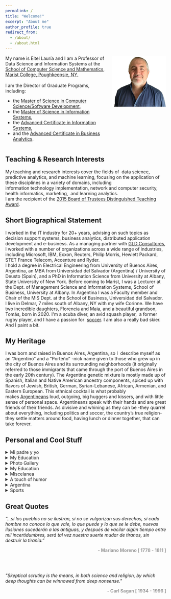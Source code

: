 ```yaml
---
permalink: /
title: "Welcome!"
excerpt: "About me"
author_profile: true
redirect_from: 
  - /about/
  - /about.html
---
```


<div style="display: flex;">
  <div style="flex: 65%; padding-right: 20px;">
     My name is Eitel Lauría and I am a Professor of Data Science and Information Systems at the <a href="https://www.marist.edu/computer-science-math)">School of Computer Science and Mathematics, Marist College, Poughkeepsie, NY.</a>  <br><br>
     I am the Director of Graduate Programs, including:
   <ul>
 	<li>the <a href="https://www.marist.edu/computer-science-math/graduate/ms/software-devel">Master of Science in Computer Science/Software Development</a>,</li>
 	<li>the <a href="https://www.marist.edu/computer-science-math/msis">Master of Science in Information Systems</a>,</li>
 	<li>the <a href="https://www.marist.edu/computer-science-math/graduate/info-systems/is-cert">Advanced Certificate in Information Systems</a>,</li>
 	<li>and the <a href="https://www.marist.edu/computer-science-math/graduate/business-analytics">Advanced Certificate in Business Analytics</a>.</li>
</ul> 
  </div>
  <div style="flex: 35%;">
    <img src="/images/Yo-2022-06-17-13-33-18.png" alt="Eitel Lauría" style="width: 100%;"/>
  </div>
</div>

<h2>Teaching & Research Interests</h2>
My teaching and research interests cover the fields of  data science, predictive analytics, and machine learning, focusing on the application of these disciplines in a variety of domains, including information technology implementation, network and computer security, health informatics, marketing,  and learning analytics.<br>
I am the recipient of the <a href="http://eitellauria.ar?page_id=1869">2015 Board of Trustees Distinguished Teaching Award</a>.

<h2>Short Biographical Statement</h2>
I worked in the IT industry for 20+ years, advising on such topics as decision support systems, business analytics, distributed application development and e-business. As a managing partner with <a href="https://www.gldconsultores.com/">GLD Consultores</a>, I worked with a number of organizations across a wide range of industries, including Microsoft, IBM, Exxon, Reuters, Philip Morris, Hewlett Packard, STET France Telecom, Accenture and Ryder.<br>
I hold a degree in Electrical Engineering from University of Buenos Aires, Argentina, an MBA from Universidad del Salvador (Argentina) / University of Deusto (Spain), and a PhD in Information Science from University at Albany, State University of New York. Before coming to Marist, I was a Lecturer at the Dept. of Management Science and Information Systems, School of Business, University at Albany. In Argentina I was a Faculty member and Chair of the MIS Dept. at the School of Business, Universidad del Salvador.<br>
I live in Delmar, 7 miles south of Albany, NY with my wife Corinne. We have two incredible daughters, Florencia and Maia, and a beautiful grandson, Tomás, born in 2020. I'm a scuba diver, an avid squash player,  a former rugby player, and I have a passion for  <a href="https://lanacionar-prod.video.arc-cdn.net/wp-lanacionar/20230118/63c80461c471e46a750460f7/t_0ee88fb793f44b899f70904b910c67ae_name_LN___ETERNOS_subtitulado_FINAL/file_1280x720-2000-v3_1.mp4">soccer</a>. I am also a really bad skier. And I paint a bit.

<h2>My Heritage</h2>
I was born and raised in Buenos Aires, Argentina, so I  describe myself as an “Argentino” and a “Porteño” -nick name given to those who grew up in the city of Buenos Aires and its surrounding neighborhoods (it originally referred to those immigrants that came through the port of Buenos Aires in the early 20th century). The Argentine genetic mixture is mostly made up of Spanish, Italian and Native American ancestry components, spiced up with flavors of Jewish, British, German, Syrian-Lebanese, African, Armenian, and Eastern European. This ethnical cocktail is what probably makes <a href="https://therealargentina.com/en/argentinian-or-argentinean-decisions-decisions/" target="_blank" rel="noopener">Argentineans</a> loud, outgoing, big huggers and kissers, and with little sense of personal space. Argentineans speak with their hands and are great friends of their friends. As divisive and whining as they can be -they quarrel about everything, including politics and soccer, the country’s true religion- they settle matters around food, having lunch or dinner together, that can take forever.

<h2>Personal and Cool Stuff</h2>
<details><summary>Mi padre y yo</summary><blockquote>
  <a href="https://foxweb.marist.edu/users/jf4n/el_ingeniero_y_yo.htm">Eitel Lauría by Eitel Lauría</a>
</blockquote></details>
<details><summary>My Education</summary><blockquote>
  <ul>
 	<li>
    <a href="https://www.albany.edu/cehc/programs/phd-information-science">Inf. Science UAlbany</a>
  </li>
 	<li>
    <a href="https://omega0.xyz/omega8008/">Omega UAlbany</a>
  </li>
 	<li>
    <a href="http://www.usal.edu.ar/">Univ. del Salvador</a>
  </li>
 	<li>
    <a href="https://www.deusto.es/cs/Satellite/deusto/es/universidad-deusto">Universidad de Deusto</a>
  </li>
 	<li>
    <a href="http://www.fi.uba.ar/">UBA - Engineering</a>
  </li>
 	<li>
<a href="https://stalbans.esc.edu.ar/">St. Alban's College</a>
</li>
</ul>
</blockquote></details>
<details><summary>Photo Gallery</summary><blockquote>
<ul>
 	<li><a href="http://eitellauria.ar?page_id=1517">Family, places, interests, students</a></li>
 	<li><a href="http://eitellauria.ar/?page_id=2592">Some of my paintings</a></li>
</ul>
</blockquote></details>
<details><summary>My Education</summary><blockquote>
  <ul>
 	<li>
<a href="https://www.kaggle.com/" target="_blank" rel="noopener">Kaggle</a>
</li>
 	<li>
<a href="https://ai.google/" target="_blank" rel="noopener">Google AI</a>
</li>
 	<li>
<a href="https://foxweb.marist.edu/users/jf4n/PostPredIntervals.htm" target="_blank" rel="noopener">Simulating Posterior Pred Intervals</a>
</li>
 	<li>
<a href="https://foxweb.marist.edu/users/jf4n/LogBivariateLikelihood.htm" target="_blank" rel="noopener">Sampling by Markov Chain Monte Carlo</a>
</li>
 	<li>
<a href="https://playground.tensorflow.org/#activation=tanh&amp;batchSize=10&amp;dataset=circle&amp;regDataset=reg-plane&amp;learningRate=0.03&amp;regularizationRate=0&amp;noise=0&amp;networkShape=4,2&amp;seed=0.51381&amp;showTestData=false&amp;discretize=false&amp;percTrainData=50&amp;x=true&amp;y=true&amp;xTimesY=fals" target="_blank" rel="noopener">Neural net playground</a>
</li>
 	<li>
<a href="https://www.deeplearningbook.org/" target="_blank" rel="noopener">Deep Learning Book</a>
</li>
 	<li>
<a href="https://www.anaconda.com/" target="_blank" rel="noopener">Python Anaconda</a>
</li>
 	<li>
<a href="https://towardsdatascience.com/" target="_blank" rel="noopener">Towards Data Science</a>
</li>
 	<li>
<span lang="en-us"><a href="https://www.datavis.ca/gallery/" target="_blank" rel="noopener">Gallery of Data Visualization</a></span>
</li>
 	<li>
<a href="http://kdd.ics.uci.edu/" target="_blank" rel="noopener">UCI KDD Archive</a>
</li>
 	<li>
<a href="https://www.tensorflow.org/" target="_blank" rel="noopener">Tensorflow</a>
</li>
 	<li>
<a href="http://www.r-project.org/" target="_blank" rel="noopener">R (statistical computing)</a>
</li>
 	<li>
<span lang="en-us"><a href="http://www.mathworks.com/" target="_blank" rel="noopener">MATLAB site</a></span>
</li>
 	<li>
<a href="https://www.ibm.com/products/spss-modeler" target="_blank" rel="noopener">IBM SPSS Modeler</a>
</li>
 	<li>
<span lang="en-us"><a href="http://research.microsoft.com/" target="_blank" rel="noopener">Microsoft Research</a></span>
</li>
 	<li>
<a href="https://pytorch.org/" target="_blank" rel="noopener">Pytorch</a>
</li>
 	<li>
<a href="https://www.ibm.com/watson/" target="_blank" rel="noopener">IBM Watson</a>
</li>
 	<li>
<span lang="en-us"><a href="http://www.norsys.com/" target="_blank" rel="noopener">Norsys' Netica</a></span>
</li>
 	<li>
<a href="https://www.kdnuggets.com/" target="_blank" rel="noopener">KDD nuggets</a>
</li>
 	<li>
<a href="https://keras.io/" target="_blank" rel="noopener">Keras</a>
</li>
 	<li>
<a href="http://news.mit.edu/topic/machine-learning" target="_blank" rel="noopener">MIT news - Machine Learning</a>
</li>
 	<li>
<a href="https://machinelearningmastery.com/" target="_blank" rel="noopener">Machine Learning Mastery</a>
</li>
 	<li>
<a href="http://work.caltech.edu/telecourse.html" target="_blank" rel="noopener">Learning From data</a> (Yaser Abu-Mostafa)
</li>
 	<li><a href="https://scikit-learn.org/stable/" target="_blank" rel="noopener">Scikit-Learn</a></li>
</ul>
</blockquote></details>
<details><summary>Miscelanea</summary><blockquote>
<ul>
 	<li>
<a href="https://www.newsweek.com/unbelievers-quest-170478">Unbeliever's Quest</a>
</li>
 	<li>
<a href="https://youtu.be/ipRvjS7q1DI" target="_blank" rel="noopener">Richard Feynman: Can Machines Think?</a>
</li>
 	<li>
<a href="http://www.bigear.org/vol1no2/sagan.htm" target="_blank" rel="noopener">SETI, by Carl Sagan</a>
</li>
 	<li>
<a href="http://setiathome.ssl.berkeley.edu/" target="_blank" rel="noopener">SETI<span lang="en-us">@home</span></a>
</li>
 	<li>
<a href="http://www.skeptic.com/" target="_blank" rel="noopener" name="top">The Skeptics Society</a><a href="https://www.youtube.com/watch?v=wupToqz1e2g" target="_blank" rel="noopener" name="top"></a>
</li>
 	<li>
<a href="https://www.wnycstudios.org/podcasts/radiolab/articles/best-medicine">Staph Retreat (Radio Lab)</a>
</li>
 	<li>
<a href="https://www.youtube.com/watch?v=wupToqz1e2g" target="_blank" rel="noopener" name="top">Pale Blue Dot</a>
</li>
 	<li>
<span lang="en-us"><a href="http://www.winstonchurchill.org/" target="_blank" rel="noopener">Churchill, person of the century</a></span>
</li>
 	<li>
<span lang="en-us"><a href="https://escapepod.org/2009/04/10/ep194-exhalation/" target="_blank" rel="noopener">Exhalation (Ted Chiang)</a></span>
</li>
 	<li>
<a href="https://youtu.be/HrDasvAgEPY" target="_blank" rel="noopener">Serrat:  Si la Muerte Pisa Mi Huerto</a>
</li>
 	<li>
<a href="http://www.caveofmagic.com/pickcrd2.htm" target="_blank" rel="noopener">A bit of magic</a>
</li>
 	<li>
<a href="https://electricsheep.org/">Electric Sheep</a>
</li>
 	<li>
<a href="https://www.distributed.net/Main_Page">Distributed.net</a>
</li>
 	<li>
<a href="https://www.worldcommunitygrid.org/">World Community Grid</a>
</li>
 	<li>
<a href="http://www.helenshulman.com/">Helen Shulman's paintings</a>
</li>
</ul>
</blockquote></details>
<details><summary>A touch of humor</summary><blockquote>
<ul>
 	<li>
<a href="https://www.smart-jokes.org/two-cows-economics-explained.html" target="_blank" rel="noopener">Two Cows </a>
</li>
 	<li>
<span lang="en-us"><a href="https://www.smart-jokes.org/god-tenure-university.html" target="_blank" rel="noopener">Why God was never granted tenure</a></span>
</li>
 	<li>
<a href="https://kubik.org/lighter/yzerok.htm" name="top">The Y zero K problem</a>
</li>
 	<li>
<a href="http://churchofgoogle.org/" target="_blank" rel="noopener">The Reformed Church of Google</a>
</li>
 	<li>
<a href="https://www.smart-jokes.org/how-it-projects-really-work.html" target="_blank" rel="noopener">IT projects &amp; tree swings</a>
</li>
 	<li>
<a href="https://xkcd.com/" target="_blank" rel="noopener">xkcd</a>
</li>
</ul>
</blockquote></details>
<details><summary>Argentina</summary><blockquote>
<ul>
 	<li>
<a href="https://bcn.gob.ar/uploads/BasesAlberdi.pdf" target="_blank" rel="noopener">Las Bases de Alberdi (in Spanish)</a>
</li>
 	<li>
<a href="http://en.wikipedia.org/wiki/Jos%C3%A9_de_San_Mart%C3%ADn" target="_blank" rel="noopener">José de San Martín</a>
</li>
 	<li>
<a href="http://es.wikipedia.org/wiki/Mariano_Moreno" target="_blank" rel="noopener">Mariano Moreno (in Spanish)</a>
</li>
 	<li>
<a href="https://www.youtube.com/watch?v=Aa_N71VXQnM" target="_blank" rel="noopener">Mi Buenos Aires querido  (Gardel)</a>
</li>
 	<li>
<a href="https://www.nationalgeographic.com/travel/destinations/south-america/argentina/local-guide-buenos-aires/" target="_blank" rel="noopener">A local's guide to Buenos Aires</a>
</li>
 	<li>
<span style="color: #626262;"><a href="https://www.poetryfoundation.org/poets/jorge-luis-borges">Jorge Luis Borges</a> </span>
</li>
 	<li>
<span style="color: #626262;"><a href="http://www.youtube.com/watch?v=QCmP4bEJfOg&amp;feature=related">Adios Nonino (Astor Piazzola)</a></span>
</li>
 	<li>
<a href="http://en.wikipedia.org/wiki/Les_Luthiers" target="_blank" rel="noopener">Les Luthiers </a>
</li>
 	<li>
<a href="https://www.youtube.com/watch?v=l5fVzdOgBxM" target="_blank" rel="noopener">Añoralgias (Les Luthiers)</a>
</li>
 	<li>
<a href="http://www.mongabay.com/ice_01.htm" target="_blank" rel="noopener">The Perito Moreno Glacier</a>
</li>
 	<li>
<a href="https://travel.usnews.com/Argentine_Patagonia/" target="_blank" rel="noopener">Patagonia Argentina</a>
</li>
 	<li>
<a href="https://www.iesabroad.org/study-abroad/blogs/mho10caseedu/iguazu-falls-why-another-waterfall-will-never-impress-me-again?gclid=CjwKCAjwgviIBhBkEiwA10D2j3XbeFza-qCuvOYqhAMv9q0XChsyJIxoTyqOsDLVEVm5ODMs3oixyBoCqikQAvD_BwE#sthash.tZolsZBS.dpbs" target="_blank" rel="noopener">Iguazu Falls</a>
</li>
 	<li>
<a href="https://vamospanish.com/discover/yerba-mate-ultimate-guide/" target="_blank" rel="noopener">El  Mate</a>
</li>
 	<li>
<a href="https://blog.winesofargentina.com/" target="_blank" rel="noopener">Wines of Argentina</a>
</li>
 	<li>
<a href="http://www.luigibosca.com.ar/" target="_blank" rel="noopener">Luigi Bosca (great wine!)</a>
</li>
 	<li><a href="https://youtu.be/PSSO43wRlWM">Qatar 2022 - Champions!</a></li>
</ul>
</blockquote></details>
<details><summary>Sports</summary><blockquote>
<ul>
 	<li>
<a href="http://www.clubsanalbano.com/">Club San Albano</a>
</li>
 	<li>
<a href="https://lapaginamillonaria.com/">River Plate </a>
</li>
 	<li>
<a href="https://www.fcbarcelona.com/en/">Barcelona FC</a>
</li>
 	<li>
<a href="https://www.youtube.com/watch?v=4vashrNoXTE" target="_blank" rel="noopener">Maradona: Live is Life</a>
</li>
 	<li>
<a href="https://youtu.be/4u6935V-wzk">Where is Messi ?</a>
</li>
 	<li>
<a href="https://www.youtube.com/watch?v=RM0ql8360J4" target="_blank" rel="noopener">Messi- Impossible Talent</a>
</li>
 	<li>
<a href="https://www.youtube.com/watch?v=AJUhzQEPCvE" target="_blank" rel="noopener">Manu Ginobili</a>
</li>
 	<li>
<span style="color: #626262;"><a href="https://youtu.be/PbNIfxcuGWU" target="_blank" rel="noopener">Best goal <u>EVER</u> </a></span>
</li>
 	<li>
<a href="https://youtu.be/cAehMNYw0ig" target="_blank" rel="noopener">Messi copycatting Maradona</a>
</li>
 	<li>
<a href="http://www.clubsanalbano.com/" target="_blank" rel="noopener">Club San Albano</a>
</li>
 	<li>
<a href="http://www.uar.com.ar/" target="_blank" rel="noopener">Argentine Rugby Union (UAR)</a>
</li>
 	<li>
<a href="http://www.youtube.com/watch?v=ogXWpBG-NjI" target="_blank" rel="noopener">Los Pumas - Tribute</a>
</li>
 	<li>
<a href="https://www.youtube.com/watch?v=tdMCAV6Yd0Y" target="_blank" rel="noopener">All Blacks' Haka </a>
</li>
 	<li>
<a href="https://www.planetrugby.com/" target="_blank" rel="noopener">Planet Rugby</a>
</li>
 	<li>
<a href="http://www.rugbytime.com/" target="_blank" rel="noopener">Rugby Time</a>
</li>
 	<li>
<a href="http://www.mikeball.com/" target="_blank" rel="noopener"><span lang="es-ar">Mike Ball </span>(Aussie Diving)</a>
</li>
 	<li>
<a href="http://www.seadivers.com.br/" target="_blank" rel="noopener">Sea Divers (SC, Brazil)</a>
</li>
 	<li>
<a href="http://www.stuartcove.com/" target="_blank" rel="noopener">Stuart Cove's Shark Diving</a>
</li>
 	<li>
<a href="http://www.diveparadise.com/" target="_blank" rel="noopener">Dive Paradise (Cozumel)</a>
</li>
 	<li>
<a href="https://psaworldtour.com/" target="_blank" rel="noopener">Professional Squash Association</a>
</li>
 	<li>
<a href="https://www.youtube.com/user/psasquashtv">PSA SquashTV</a>
</li>
 	<li>
<a href="https://www.youtube.com/watch?v=sSvzNWQQl90" target="_blank" rel="noopener">White vs Gaultier</a>
</li>
 	<li>
<a href="https://www.youtube.com/playlist?list=PLC8lS6EGQ-Q50fsZXQyunY_ZVRfUCvvba" target="_blank" rel="noopener">My SCUBA diving video clips</a>
</li>
</ul>
</blockquote></details>

<h2>Great Quotes</h2>
<i>“...si los pueblos no se ilustran, si no se vulgarizan sus derechos, si cada hombre no conoce lo que vale, lo que puede y lo que se le debe, nuevas ilusiones sucederán a las antiguas, y después de vacilar algún tiempo entre mil incertidumbres, será tal vez nuestra suerte mudar de tiranos, sin destruir la tiranía.”</i><br>
<p style="text-align: right;"><span style="color: #999999;"><strong>- Mariano Moreno [ 1778 - 1811 ]</strong></span></p><br><br>

<i>"Skeptical scrutiny is the means, in both science and religion, by which deep thoughts can be winnowed from deep nonsense."</i>
<p style="text-align: right;"><span style="color: #999999;"><strong>- Carl Sagan </strong></span><span style="color: #999999;"><strong>[ 1934 - 1996 ]</strong></span></p><br><br>


